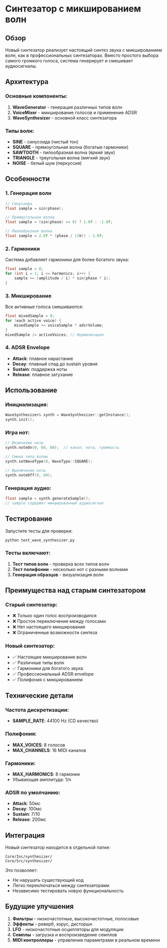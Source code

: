 # Синтезатор с микшированием волн

## Обзор

Новый синтезатор реализует настоящий синтез звука с микшированием волн, как в профессиональных синтезаторах. Вместо простого выбора самого громкого голоса, система генерирует и смешивает аудиосигналы.

## Архитектура

### Основные компоненты:

1. **WaveGenerator** - генерация различных типов волн
2. **VoiceMixer** - микширование голосов и применение ADSR
3. **WaveSynthesizer** - основной класс синтезатора

### Типы волн:

- **SINE** - синусоида (чистый тон)
- **SQUARE** - прямоугольная волна (богатые гармоники)
- **SAWTOOTH** - пилообразная волна (яркий звук)
- **TRIANGLE** - треугольная волна (мягкий звук)
- **NOISE** - белый шум (перкуссия)

## Особенности

### 1. Генерация волн
```cpp
// Синусоида
float sample = sin(phase);

// Прямоугольная волна
float sample = (sin(phase) >= 0) ? 1.0f : -1.0f;

// Пилообразная волна
float sample = 2.0f * (phase / (2π)) - 1.0f;
```

### 2. Гармоники
Система добавляет гармоники для более богатого звука:
```cpp
float sample = 0;
for (int i = 1; i <= harmonics; i++) {
    sample += (amplitude / i) * sin(phase * i);
}
```

### 3. Микширование
Все активные голоса смешиваются:
```cpp
float mixedSample = 0;
for (each active voice) {
    mixedSample += voiceSample * adsrVolume;
}
mixedSample /= activeVoices; // Нормализация
```

### 4. ADSR Envelope
- **Attack**: плавное нарастание
- **Decay**: плавный спад до sustain уровня
- **Sustain**: поддержка ноты
- **Release**: плавное затухание

## Использование

### Инициализация:
```cpp
WaveSynthesizer& synth = WaveSynthesizer::getInstance();
synth.init();
```

### Игра нот:
```cpp
// Включение ноты
synth.noteOn(0, 60, 80);  // канал, нота, громкость

// Смена типа волны
synth.setWaveType(0, WaveType::SQUARE);

// Выключение ноты
synth.noteOff(0, 60);
```

### Генерация аудио:
```cpp
float sample = synth.generateSample();
// sample содержит микшированный аудиосигнал
```

## Тестирование

Запустите тесты для проверки:

```bash
python test_wave_synthesizer.py
```

### Тесты включают:

1. **Тест типов волн** - проверка всех типов волн
2. **Тест полифонии** - несколько нот с разными волнами
3. **Генерация образцов** - визуализация волн

## Преимущества над старым синтезатором

### Старый синтезатор:
- ❌ Только один голос воспроизводился
- ❌ Простое переключение между голосами
- ❌ Нет настоящего микширования
- ❌ Ограниченные возможности синтеза

### Новый синтезатор:
- ✅ Настоящее микширование волн
- ✅ Различные типы волн
- ✅ Гармоники для богатого звука
- ✅ Профессиональный ADSR envelope
- ✅ Полифония с микшированием

## Технические детали

### Частота дискретизации:
- **SAMPLE_RATE**: 44100 Hz (CD качество)

### Полифония:
- **MAX_VOICES**: 8 голосов
- **MAX_CHANNELS**: 16 MIDI каналов

### Гармоники:
- **MAX_HARMONICS**: 8 гармоник
- Убывающая амплитуда: 1/n

### ADSR по умолчанию:
- **Attack**: 50мс
- **Decay**: 100мс  
- **Sustain**: 7/10
- **Release**: 200мс

## Интеграция

Новый синтезатор находится в отдельной папке:
```
Core/Inc/synthesizer/
Core/Src/synthesizer/
```

Это позволяет:
- Не нарушать существующий код
- Легко переключаться между синтезаторами
- Независимо тестировать новую функциональность

## Будущие улучшения

1. **Фильтры** - низкочастотные, высокочастотные, полосовые
2. **Эффекты** - реверб, хорус, дисторшн
3. **LFO** - низкочастотные осцилляторы для модуляции
4. **Семплы** - загрузка и воспроизведение семплов
5. **MIDI контроллеры** - управление параметрами в реальном времени

